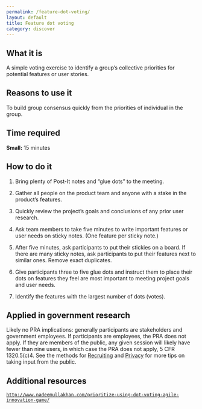 ```yaml
---
permalink: /feature-dot-voting/
layout: default
title: Feature dot voting
category: discover
---
```


## What it is

A simple voting exercise to identify a group’s collective priorities for potential features or user stories.

## Reasons to use it

To build group consensus quickly from the priorities of individual in the group.

## Time required

**Small:** 15 minutes

## How to do it

1. Bring plenty of Post-It notes and “glue dots” to the meeting.

2. Gather all people on the product team and anyone with a stake in the product’s features.

3. Quickly review the project’s goals and conclusions of any prior user research.

4. Ask team members to take five minutes to write important features or user needs on sticky notes. (One feature per sticky note.)

5. After five minutes, ask participants to put their stickies on a board. If there are many sticky notes, ask participants to put their features next to similar ones. Remove exact duplicates.

6. Give participants three to five glue dots and instruct them to place their dots on features they feel are most important to meeting project goals and user needs.

7. Identify the features with the largest number of dots (votes).

## Applied in government research

Likely no PRA implications: generally participants are stakeholders and government employees. If participants are employees, the PRA does not apply. If they are members of the public, any given session will likely have fewer than nine users, in which case the PRA does not apply, 5 CFR 1320.5(c)4. See the methods for [Recruiting](../recruiting/) and [Privacy](../privacy/) for more tips on taking input from the public.

## Additional resources

[`http://www.nadeemullakhan.com/prioritize-using-dot-voting-agile-innovation-game/`](http://www.nadeemullakhan.com/prioritize-using-dot-voting-agile-innovation-game/)

